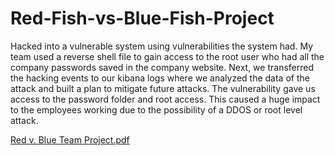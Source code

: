 # Red-Fish-vs-Blue-Fish-Project
Hacked into a vulnerable system using vulnerabilities the system had. My team used a reverse shell file to gain access to the root user who had all the company passwords saved in the company website. Next, we transferred the hacking events to our kibana logs where we analyzed the data of the attack and built a plan to mitigate future attacks. The vulnerability gave us access to the password folder and root access. This caused a huge impact to the employees working due to the possibility of a DDOS or root level attack.

[Red v. Blue Team Project.pdf](https://github.com/justctrlaltdel/Red-Fish-vs-Blue-Fish-Project/files/8730036/Red.v.Blue.Team.Project.pdf)

